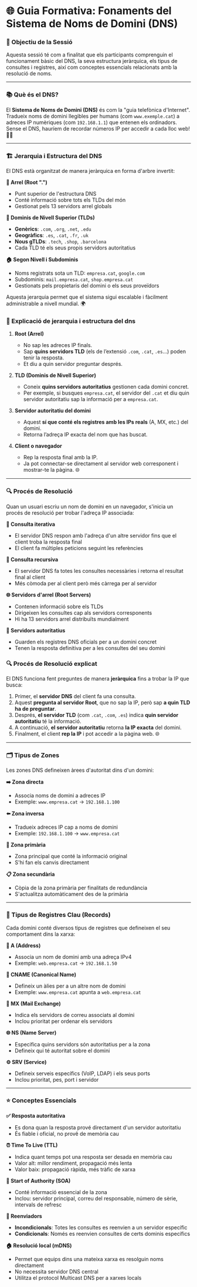 # 🌐 Guia Formativa: Fonaments del Sistema de Noms de Domini (DNS)

### 🎯 Objectiu de la Sessió
Aquesta sessió té com a finalitat que els participants comprenguin el funcionament bàsic del DNS, la seva estructura jeràrquica, els tipus de consultes i registres, així com conceptes essencials relacionats amb la resolució de noms.

---

### 📚 Què és el DNS?
El **Sistema de Noms de Domini (DNS)** és com la "guia telefònica d'Internet". Tradueix noms de domini llegibles per humans (com `www.exemple.cat`) a adreces IP numèriques (com `192.168.1.1`) que entenen els ordinadors. Sense el DNS, hauríem de recordar números IP per accedir a cada lloc web! 🧠💭

---

### 🏗️ Jerarquia i Estructura del DNS
El DNS està organitzat de manera jeràrquica en forma d'arbre invertit:

**🌳 Arrel (Root ".")**
- Punt superior de l'estructura DNS
- Conté informació sobre tots els TLDs del món
- Gestionat pels 13 servidors arrel globals

**🏢 Dominis de Nivell Superior (TLDs)**
- **Genèrics**: `.com`, `.org`, `.net`, `.edu`
- **Geogràfics**: `.es`, `.cat`, `.fr`, `.uk`
- **Nous gTLDs**: `.tech`, `.shop`, `.barcelona`
- Cada TLD té els seus propis servidors autoritatius

**🏠 Segon Nivell i Subdominis**
- Noms registrats sota un TLD: `empresa.cat`, `google.com`
- Subdominis: `mail.empresa.cat`, `shop.empresa.cat`
- Gestionats pels propietaris del domini o els seus proveïdors

Aquesta jerarquia permet que el sistema sigui escalable i fàcilment administrable a nivell mundial. 🌍

### 🌳 Explicació de jerarquia i estructura del dns

1. **Root (Arrel)**  
   - No sap les adreces IP finals.  
   - Sap **quins servidors TLD** (els de l’extensió `.com`, `.cat`, `.es`...) poden tenir la resposta.  
   - Et diu a quin servidor preguntar després.

2. **TLD (Dominis de Nivell Superior)**  
   - Coneix **quins servidors autoritatius** gestionen cada domini concret.  
   - Per exemple, si busques `empresa.cat`, el servidor del `.cat` et diu quin servidor autoritatiu sap la informació per a `empresa.cat`.

3. **Servidor autoritatiu del domini**  
   - Aquest **sí que conté els registres amb les IPs reals** (A, MX, etc.) del domini.  
   - Retorna l’adreça IP exacta del nom que has buscat.

4. **Client o navegador**  
   - Rep la resposta final amb la IP.  
   - Ja pot connectar-se directament al servidor web corresponent i mostrar-te la pàgina. 🌐


---

### 🔍 Procés de Resolució
Quan un usuari escriu un nom de domini en un navegador, s'inicia un procés de resolució per trobar l'adreça IP associada:

**🔄 Consulta iterativa**
- El servidor DNS respon amb l'adreça d'un altre servidor fins que el client troba la resposta final
- El client fa múltiples peticions seguint les referències

**🎯 Consulta recursiva**
- El servidor DNS fa totes les consultes necessàries i retorna el resultat final al client
- Més còmoda per al client però més càrrega per al servidor

**🌐 Servidors d'arrel (Root Servers)**
- Contenen informació sobre els TLDs
- Dirigeixen les consultes cap als servidors corresponents
- Hi ha 13 servidors arrel distribuïts mundialment

**👑 Servidors autoritatius**
- Guarden els registres DNS oficials per a un domini concret
- Tenen la resposta definitiva per a les consultes del seu domini

### 🔍 Procés de Resolució explicat

El DNS funciona fent preguntes de manera **jeràrquica** fins a trobar la IP que busca:

1. Primer, el **servidor DNS** del client fa una consulta.  
2. Aquest **pregunta al servidor Root**, que no sap la IP, però sap **a quin TLD ha de preguntar**.  
3. Després, **el servidor TLD** (com `.cat`, `.com`, `.es`) indica **quin servidor autoritatiu** té la informació.  
4. A continuació, **el servidor autoritatiu** retorna **la IP exacta** del domini.  
5. Finalment, el client **rep la IP** i pot accedir a la pàgina web. 🌐


---

### 🗂️ Tipus de Zones
Les zones DNS defineixen àrees d'autoritat dins d'un domini:

**➡️ Zona directa**
- Associa noms de domini a adreces IP
- Exemple: `www.empresa.cat` → `192.168.1.100`

**⬅️ Zona inversa**
- Tradueix adreces IP cap a noms de domini
- Exemple: `192.168.1.100` → `www.empresa.cat`

**👑 Zona primària**
- Zona principal que conté la informació original
- S'hi fan els canvis directament

**📋 Zona secundària**
- Còpia de la zona primària per finalitats de redundància
- S'actualitza automàticament des de la primària

---

### 📝 Tipus de Registres Clau (Records)
Cada domini conté diversos tipus de registres que defineixen el seu comportament dins la xarxa:

**🎯 A (Address)**
- Associa un nom de domini amb una adreça IPv4
- Exemple: `web.empresa.cat` → `192.168.1.50`

**🔗 CNAME (Canonical Name)**
- Defineix un àlies per a un altre nom de domini
- Exemple: `www.empresa.cat` apunta a `web.empresa.cat`

**📧 MX (Mail Exchange)**
- Indica els servidors de correu associats al domini
- Inclou prioritat per ordenar els servidors

**🌐 NS (Name Server)**
- Especifica quins servidors són autoritatius per a la zona
- Defineix qui té autoritat sobre el domini

**⚙️ SRV (Service)**
- Defineix serveis específics (VoIP, LDAP) i els seus ports
- Inclou prioritat, pes, port i servidor

---

### ⭐ Conceptes Essencials

**✅ Resposta autoritativa**
- Es dona quan la resposta prové directament d'un servidor autoritatiu
- És fiable i oficial, no provê de memòria cau

**⏰ Time To Live (TTL)**
- Indica quant temps pot una resposta ser desada en memòria cau
- Valor alt: millor rendiment, propagació més lenta
- Valor baix: propagació ràpida, més tràfic de xarxa

**👑 Start of Authority (SOA)**
- Conté informació essencial de la zona
- Inclou: servidor principal, correu del responsable, número de sèrie, intervals de refresc

**📡 Reenviadors**
- **Incondicionals**: Totes les consultes es reenvien a un servidor específic
- **Condicionals**: Només es reenvien consultes de certs dominis específics

**🏠 Resolució local (mDNS)**
- Permet que equips dins una mateixa xarxa es resolguin noms directament
- No necessita servidor DNS central
- Utilitza el protocol Multicast DNS per a xarxes locals
